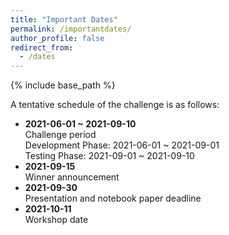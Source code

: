 ```yaml
---
title: "Important Dates"
permalink: /importantdates/
author_profile: false
redirect_from:
  - /dates
---
```


{% include base_path %}

A tentative schedule of the challenge is as follows: 

- **2021-06-01 ~ 2021-09-10**<br>
Challenge period <br>
Development Phase: 2021-06-01 ~ 2021-09-01<br>
Testing Phase: 2021-09-01 ~ 2021-09-10
- **2021-09-15**<br>Winner announcement 
- **2021-09-30**<br>Presentation and notebook paper deadline 
- **2021-10-11**<br>Workshop date 
